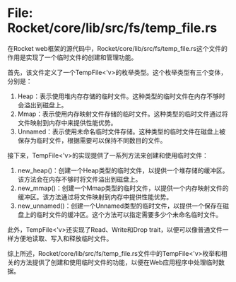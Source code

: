 # File: Rocket/core/lib/src/fs/temp_file.rs

在Rocket web框架的源代码中，Rocket/core/lib/src/fs/temp_file.rs这个文件的作用是实现了一个临时文件的创建和管理功能。

首先，该文件定义了一个TempFile<'v>的枚举类型。这个枚举类型有三个变体，分别是：
1. Heap：表示使用堆内存存储的临时文件。这种类型的临时文件在内存不够时会溢出到磁盘上。
2. Mmap：表示使用内存映射文件存储的临时文件。这种类型的临时文件通过将文件映射到内存中来提供性能优势。
3. Unnamed：表示使用未命名临时文件存储。这种类型的临时文件在磁盘上被保存为临时文件，根据需要可以保持不同数目的文件。

接下来，TempFile<'v>的实现提供了一系列方法来创建和使用临时文件：
1. new_heap()：创建一个Heap类型的临时文件，以提供一个堆存储的缓冲区。该方法会在内存不够时将文件溢出到磁盘上。
2. new_mmap()：创建一个Mmap类型的临时文件，以提供一个内存映射文件的缓冲区。该方法通过将文件映射到内存中提供性能优势。
3. new_unnamed()：创建一个Unnamed类型的临时文件，以提供一个保存在磁盘上的临时文件的缓冲区。这个方法可以指定需要多少个未命名临时文件。

此外，TempFile<'v>还实现了Read、Write和Drop trait，以便可以像普通文件一样方便地读取、写入和释放临时文件。

综上所述，Rocket/core/lib/src/fs/temp_file.rs文件中的TempFile<'v>枚举和相关的方法提供了创建和使用临时文件的功能，以便在Web应用程序中处理临时数据。

